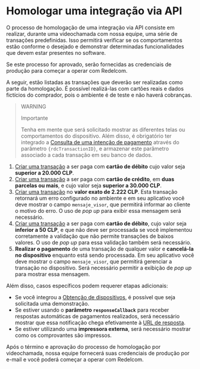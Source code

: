 # Homologar uma integração via API

O processo de homologação de uma integração via API consiste em realizar, durante uma videochamada com nossa equipe, uma série de transações predefinidas. Isso permitirá verificar se os comportamentos estão conforme o desejado e demonstrar determinadas funcionalidades que devem estar presentes no software. 

Se este processo for aprovado, serão fornecidas as credenciais de produção para começar a operar com Redelcom.

A seguir, estão listadas as transações que deverão ser realizadas como parte da homologação. É possível realizá-las com cartões reais e dados fictícios do comprador, pois o ambiente é de teste e não haverá cobranças.

> WARNING
>
> Importante
>
> Tenha em mente que será solicitado mostrar as diferentes telas ou comportamentos do dispositivo. Além disso, é obrigatório ter integrado a [Consulta de uma intenção de pagamento](/developers/pt/docs/redelcom/api-integration/payments-processing/query-payment-intent) através do parâmetro `{rdcTransactionID}`, e armazenar este parâmetro associado a cada transação em seu banco de dados.

1. [Criar uma transação](/developers/pt/docs/redelcom/api-integration/payments-processing/create-payment-intent) a ser paga com **cartão de débito** cujo valor seja **superior a 20.000 CLP**.
2. [Criar uma transação](/developers/pt/docs/redelcom/api-integration/payments-processing/create-payment-inten) a ser paga com **cartão de crédito**, em **duas parcelas ou mais**, e cujo valor seja **superior a 30.000 CLP**.
3. [Criar uma transação](/developers/pt/docs/redelcom/api-integration/payments-processing/create-payment-inten) no **valor exato de 2.222 CLP**. Esta transação retornará um erro configurado no ambiente e em seu aplicativo você deve mostrar o campo `mensaje_visor`, que permitirá informar ao cliente o motivo do erro. O uso de *pop up* para exibir essa mensagem será necessário.
4. [Criar uma transação](/developers/pt/docs/redelcom/api-integration/payments-processing/create-payment-inten) a ser paga com **cartão de débito**, cujo valor seja **inferior a 50 CLP**, e que não deve ser processada se você implementou corretamente a validação que não permite transações de baixos valores. O uso de *pop up* para essa validação também será necessário.
5. **Realizar o pagamento** de uma transação de qualquer valor e **cancelá-la no dispositivo** enquanto está sendo processada. Em seu aplicativo você deve mostrar o campo `mensaje_visor`, que permitirá gerenciar a transação no dispositivo. Será necessário permitir a exibição de *pop up* para mostrar essa mensagem.

Além disso, casos específicos podem requerer etapas adicionais:

* Se você integrou a [Obtenção de dispositivos](/developers/pt/docs/redelcom/api-integration/payments-processing/get-terminal), é possível que seja solicitada uma demonstração. 
* Se estiver usando o **parâmetro `responseCallback`** para receber respostas automáticas de pagamentos realizados, será necessário mostrar que essa notificação chega efetivamente à [URL de resposta](/developers/pt/docs/redelcom/api-integration/payments-processing/create-payment-intent#bookmark_implementa%C3%A7%C3%A3o_da_url_de_resposta). 
* Se estiver utilizando uma **impressora externa**, será necessário mostrar como os comprovantes são impressos. 

Após o término e aprovação do processo de homologação por videochamada, nossa equipe fornecerá suas credenciais de produção por e-mail e você poderá começar a operar com Redelcom.
